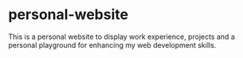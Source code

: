 # personal-website
This is a personal website to display work experience, projects and a personal playground for enhancing my web development skills.
